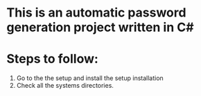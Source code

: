 # This is an automatic password generation project written in C#

# Steps to follow:

1. Go to the the setup and install the setup installation 
2. Check all the systems directories. 
